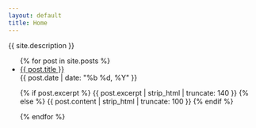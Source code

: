 ```yaml
---
layout: default
title: Home
---
```


<p class="tagline">{{ site.description }}</p>

<ul class="post-list">
  {% for post in site.posts %}
  <li class="post-item">
    <a class="post-link" href="{{ post.url | relative_url }}">{{ post.title }}</a>
    <div class="post-meta">{{ post.date | date: "%b %d, %Y" }}</div>
    <p class="excerpt">
      {% if post.excerpt %}
        {{ post.excerpt | strip_html | truncate: 140 }}
      {% else %}
        {{ post.content | strip_html | truncate: 100 }}
      {% endif %}
    </p>
  </li>
  {% endfor %}
</ul>
